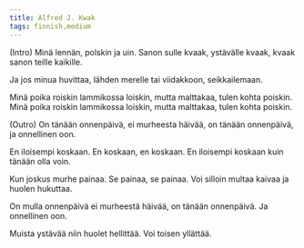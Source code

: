```yaml
---
title: Alfred J. Kwak
tags: finnish,medium
---
```


(Intro)
Minä lennän, polskin ja uin.
Sanon sulle kvaak,
ystävälle kvaak,
kvaak sanon teille kaikille.

Ja jos minua huvittaa,
lähden merelle tai viidakkoon,
seikkailemaan.

Minä poika roiskin lammikossa loiskin,
mutta malttakaa, tulen kohta poiskin.
Minä poika roiskin lammikossa loiskin,
mutta malttakaa, tulen kohta poiskin.

(Outro)
On tänään onnenpäivä, ei murheesta häivää,
on tänään onnenpäivä, ja onnellinen oon.

En iloisempi koskaan. En koskaan, en koskaan.
En iloisempi koskaan kuin tänään olla voin.

Kun joskus murhe painaa. Se painaa, se painaa.
Voi silloin multaa kaivaa ja huolen hukuttaa.

On mulla onnenpäivä ei murheestä häivää,
on tänään onnenpäivä. Ja onnellinen oon.

Muista ystävää niin huolet hellittää. Voi toisen yllättää.
